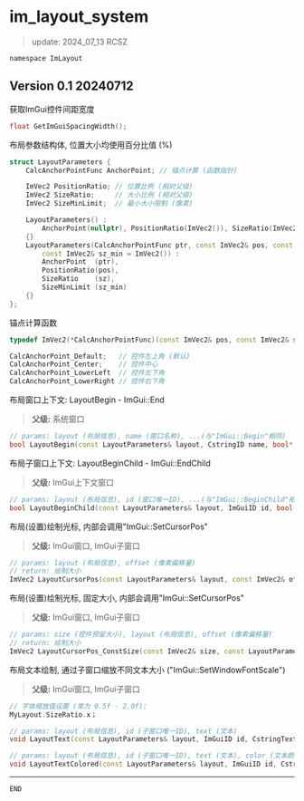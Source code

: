 # im_layout_system

> update: 2024_07_13 RCSZ

```namespace ImLayout```

## Version 0.1 20240712

获取ImGui控件间距宽度
```cpp
float GetImGuiSpacingWidth();
```

布局参数结构体, 位置大小均使用百分比值 (%)
```cpp
struct LayoutParameters {
	CalcAnchorPointFunc AnchorPoint; // 锚点计算 (函数指针)

	ImVec2 PositionRatio; // 位置比例 (相对父级)
	ImVec2 SizeRatio;     // 大小比例 (相对父级)
	ImVec2 SizeMinLimit;  // 最小大小限制 (像素)

	LayoutParameters() : 
		AnchorPoint(nullptr), PositionRatio(ImVec2()), SizeRatio(ImVec2()), SizeMinLimit(ImVec2()) 
	{}
	LayoutParameters(CalcAnchorPointFunc ptr, const ImVec2& pos, const ImVec2& sz, 
		const ImVec2& sz_min = ImVec2()) :
		AnchorPoint  (ptr),
		PositionRatio(pos),
		SizeRatio    (sz),
		SizeMinLimit (sz_min)
	{}
};
```

锚点计算函数
```cpp
typedef ImVec2(*CalcAnchorPointFunc)(const ImVec2& pos, const ImVec2& size);

CalcAnchorPoint_Default;   // 控件左上角 (默认)
CalcAnchorPoint_Center;    // 控件中心
CalcAnchorPoint_LowerLeft  // 控件左下角
CalcAnchorPoint_LowerRight // 控件右下角
```

布局窗口上下文: LayoutBegin - ImGui::End
> __父级:__ 系统窗口
```cpp
// params: layout (布局信息), name (窗口名称), ...(与"ImGui::Begin"相同)
bool LayoutBegin(const LayoutParameters& layout, CstringID name, bool* p_open = (bool*)0, ImGuiWindowFlags flags = 0);
```

布局子窗口上下文: LayoutBeginChild - ImGui::EndChild
> __父级:__ ImGui上下文窗口
```cpp
// params: layout (布局信息), id (窗口唯一ID), ...(与"ImGui::BeginChild"相同)
bool LayoutBeginChild(const LayoutParameters& layout, ImGuiID id, bool border = false, ImGuiWindowFlags extra_flags = 0);
```

布局(设置)绘制光标, 内部会调用"ImGui::SetCursorPos"
> __父级:__ ImGui窗口, ImGui子窗口
```cpp
// params: layout (布局信息), offset (像素偏移量)
// return: 绘制大小
ImVec2 LayoutCursorPos(const LayoutParameters& layout, const ImVec2& offset = ImVec2());
```

布局(设置)绘制光标, 固定大小, 内部会调用"ImGui::SetCursorPos"
> __父级:__ ImGui窗口, ImGui子窗口
```cpp
// params: size (控件预留大小), layout (布局信息), offset (像素偏移量)
// return: 绘制大小
ImVec2 LayoutCursorPos_ConstSize(const ImVec2& size, const LayoutParameters& layout, const ImVec2& offset = ImVec2());
```

布局文本绘制, 通过子窗口缩放不同文本大小 ("ImGui::SetWindowFontScale")
> __父级:__ ImGui窗口, ImGui子窗口
```cpp
// 字体缩放值设置 (常为 0.5f - 2.0f):
MyLayout.SizeRatio.x；

// params: layout (布局信息), id (子窗口唯一ID), text (文本)
void LayoutText(const LayoutParameters& layout, ImGuiID id, CstringText text);

// params: layout (布局信息), id (子窗口唯一ID), text (文本), color (文本颜色)
void LayoutTextColored(const LayoutParameters& layout, ImGuiID id, CstringText text, const ImVec4& color);
```

---

```END```
